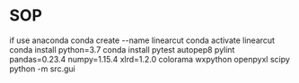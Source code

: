# SOP

if use anaconda
conda create --name linearcut
conda activate linearcut
conda install python=3.7
conda install pytest autopep8 pylint pandas=0.23.4 numpy=1.15.4 xlrd=1.2.0 colorama wxpython openpyxl scipy
python -m src.gui

<!-- conda install -c conda-forge pipenv -->
<!-- pipenv install -->
